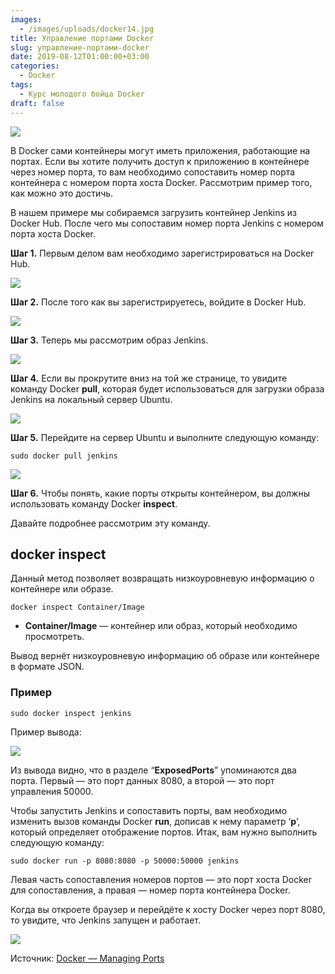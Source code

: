 ```yaml
---
images:
  - /images/uploads/docker14.jpg
title: Управление портами Docker
slug: управление-портами-docker
date: 2019-08-12T01:00:00+03:00
categories:
  - Docker
tags:
  - Курс молодого бойца Docker
draft: false
---
```


![](/images/uploads/docker14.jpg)

В Docker сами контейнеры могут иметь приложения, работающие на портах. Если вы хотите получить доступ к приложению
в контейнере через номер порта, то вам необходимо сопоставить номер порта контейнера с номером порта хоста Docker.
Рассмотрим пример того, как можно это достичь.

В нашем примере мы собираемся загрузить контейнер Jenkins из Docker Hub. После чего мы сопоставим номер порта Jenkins
с номером порта хоста Docker.

**Шаг 1.** Первым делом вам необходимо зарегистрироваться на Docker Hub.

![](https://i.imgur.com/VG54NN6.jpg)

**Шаг 2.** После того как вы зарегистрируетесь, войдите в Docker Hub.

![](https://i.imgur.com/zmtUjkW.jpg)

**Шаг 3.** Теперь мы рассмотрим образ Jenkins.

![](https://i.imgur.com/dQCvEyK.jpg)

**Шаг 4.** Если вы прокрутите вниз на той же странице, то увидите команду Docker **pull**, которая будет использоваться
для загрузки образа Jenkins на локальный сервер Ubuntu.

![](https://i.imgur.com/OLUrd4w.jpg)

**Шаг 5.** Перейдите на сервер Ubuntu и выполните следующую команду:

```
sudo docker pull jenkins
```

![](https://i.imgur.com/qDgAYtK.jpg)

**Шаг 6.** Чтобы понять, какие порты открыты контейнером, вы должны использовать команду Docker **inspect**.

Давайте подробнее рассмотрим эту команду.

## docker inspect

Данный метод позволяет возвращать низкоуровневую информацию о контейнере или образе.

```
docker inspect Container/Image
```

- **Container/Image** — контейнер или образ, который необходимо просмотреть.

Вывод вернёт низкоуровневую информацию об образе или контейнере в формате JSON.

### Пример

```
sudo docker inspect jenkins
```

Пример вывода:

![](https://i.imgur.com/bbblwhO.jpg)

Из вывода видно, что в разделе “**ExposedPorts**” упоминаются два порта. Первый — это порт данных 8080, а второй — это
порт управления 50000.

Чтобы запустить Jenkins и сопоставить порты, вам необходимо изменить вызов команды Docker **run**, дописав к нему параметр
‘**p**’, который определяет отображение портов. Итак, вам нужно выполнить следующую команду:

```
sudo docker run -p 8080:8080 -p 50000:50000 jenkins
```

Левая часть сопоставления номеров портов — это порт хоста Docker для сопоставления, а правая — номер порта контейнера Docker.

Когда вы откроете браузер и перейдёте к хосту Docker через порт 8080, то увидите, что Jenkins запущен и работает.

![](https://i.imgur.com/SepNL45.jpg)

Источник: [Docker — Managing Ports](https://www.tutorialspoint.com/docker/docker_managing_ports.htm)
